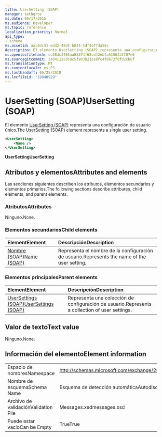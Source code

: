 ```yaml
---
title: UserSetting (SOAP)
manager: sethgros
ms.date: 09/17/2015
ms.audience: Developer
ms.topic: reference
localization_priority: Normal
api_type:
- schema
ms.assetid: aac6dc31-edd2-49d7-b845-1df4d77da58c
description: El elemento UserSetting (SOAP) representa una configuración de usuario único.
ms.openlocfilehash: cc58dc3705aa83374f68cd42eb4a51562a7707e6
ms.sourcegitcommit: 34041125dc8c5f993b21cebfc4f8b72f0fd2cb6f
ms.translationtype: MT
ms.contentlocale: es-ES
ms.lasthandoff: 06/25/2018
ms.locfileid: "19840929"
---
```

# <a name="usersetting-soap"></a><span data-ttu-id="44c6e-103">UserSetting (SOAP)</span><span class="sxs-lookup"><span data-stu-id="44c6e-103">UserSetting (SOAP)</span></span>

<span data-ttu-id="44c6e-104">El elemento [UserSetting (SOAP)](usersetting-soap.md) representa una configuración de usuario único.</span><span class="sxs-lookup"><span data-stu-id="44c6e-104">The [UserSetting (SOAP)](usersetting-soap.md) element represents a single user setting.</span></span> 
  
```XML
<UserSetting>
    <Name />
</UserSetting>
```

 <span data-ttu-id="44c6e-105">**UserSetting**</span><span class="sxs-lookup"><span data-stu-id="44c6e-105">**UserSetting**</span></span>
## <a name="attributes-and-elements"></a><span data-ttu-id="44c6e-106">Atributos y elementos</span><span class="sxs-lookup"><span data-stu-id="44c6e-106">Attributes and elements</span></span>

<span data-ttu-id="44c6e-107">Las secciones siguientes describen los atributos, elementos secundarios y elementos primarios.</span><span class="sxs-lookup"><span data-stu-id="44c6e-107">The following sections describe attributes, child elements, and parent elements.</span></span>
  
### <a name="attributes"></a><span data-ttu-id="44c6e-108">Atributos</span><span class="sxs-lookup"><span data-stu-id="44c6e-108">Attributes</span></span>

<span data-ttu-id="44c6e-109">Ninguno.</span><span class="sxs-lookup"><span data-stu-id="44c6e-109">None.</span></span>
  
### <a name="child-elements"></a><span data-ttu-id="44c6e-110">Elementos secundarios</span><span class="sxs-lookup"><span data-stu-id="44c6e-110">Child elements</span></span>

|<span data-ttu-id="44c6e-111">**Element**</span><span class="sxs-lookup"><span data-stu-id="44c6e-111">**Element**</span></span>|<span data-ttu-id="44c6e-112">**Descripción**</span><span class="sxs-lookup"><span data-stu-id="44c6e-112">**Description**</span></span>|
|:-----|:-----|
|[<span data-ttu-id="44c6e-113">Nombre (SOAP)</span><span class="sxs-lookup"><span data-stu-id="44c6e-113">Name (SOAP)</span></span>](name-soap.md) <br/> |<span data-ttu-id="44c6e-114">Representa el nombre de la configuración de usuario.</span><span class="sxs-lookup"><span data-stu-id="44c6e-114">Represents the name of the user setting.</span></span>  <br/> |
   
### <a name="parent-elements"></a><span data-ttu-id="44c6e-115">Elementos principales</span><span class="sxs-lookup"><span data-stu-id="44c6e-115">Parent elements</span></span>

|<span data-ttu-id="44c6e-116">**Element**</span><span class="sxs-lookup"><span data-stu-id="44c6e-116">**Element**</span></span>|<span data-ttu-id="44c6e-117">**Descripción**</span><span class="sxs-lookup"><span data-stu-id="44c6e-117">**Description**</span></span>|
|:-----|:-----|
|[<span data-ttu-id="44c6e-118">UserSettings (SOAP)</span><span class="sxs-lookup"><span data-stu-id="44c6e-118">UserSettings (SOAP)</span></span>](usersettings-soap.md) <br/> |<span data-ttu-id="44c6e-119">Representa una colección de configuración de usuario.</span><span class="sxs-lookup"><span data-stu-id="44c6e-119">Represents a collection of user settings.</span></span>  <br/> |
   
## <a name="text-value"></a><span data-ttu-id="44c6e-120">Valor de texto</span><span class="sxs-lookup"><span data-stu-id="44c6e-120">Text value</span></span>

<span data-ttu-id="44c6e-121">Ninguno.</span><span class="sxs-lookup"><span data-stu-id="44c6e-121">None.</span></span>
  
## <a name="element-information"></a><span data-ttu-id="44c6e-122">Información del elemento</span><span class="sxs-lookup"><span data-stu-id="44c6e-122">Element information</span></span>

|||
|:-----|:-----|
|<span data-ttu-id="44c6e-123">Espacio de nombres</span><span class="sxs-lookup"><span data-stu-id="44c6e-123">Namespace</span></span>  <br/> |http://schemas.microsoft.com/exchange/2010/Autodiscover  <br/> |
|<span data-ttu-id="44c6e-124">Nombre de esquema</span><span class="sxs-lookup"><span data-stu-id="44c6e-124">Schema Name</span></span>  <br/> |<span data-ttu-id="44c6e-125">Esquema de detección automática</span><span class="sxs-lookup"><span data-stu-id="44c6e-125">Autodiscover schema</span></span>  <br/> |
|<span data-ttu-id="44c6e-126">Archivo de validación</span><span class="sxs-lookup"><span data-stu-id="44c6e-126">Validation File</span></span>  <br/> |<span data-ttu-id="44c6e-127">Messages.xsd</span><span class="sxs-lookup"><span data-stu-id="44c6e-127">messages.xsd</span></span>  <br/> |
|<span data-ttu-id="44c6e-128">Puede estar vacío</span><span class="sxs-lookup"><span data-stu-id="44c6e-128">Can be Empty</span></span>  <br/> |<span data-ttu-id="44c6e-129">True</span><span class="sxs-lookup"><span data-stu-id="44c6e-129">True</span></span>  <br/> |
   

